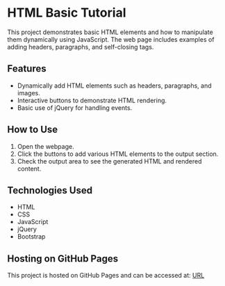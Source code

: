 # HTML Basic Tutorial

This project demonstrates basic HTML elements and how to manipulate them dynamically using JavaScript. The web page includes examples of adding headers, paragraphs, and self-closing tags.

## Features

- Dynamically add HTML elements such as headers, paragraphs, and images.
- Interactive buttons to demonstrate HTML rendering.
- Basic use of jQuery for handling events.

## How to Use

1. Open the webpage.
2. Click the buttons to add various HTML elements to the output section.
3. Check the output area to see the generated HTML and rendered content.

## Technologies Used

- HTML
- CSS
- JavaScript
- jQuery
- Bootstrap

## Hosting on GitHub Pages

This project is hosted on GitHub Pages and can be accessed at: [URL](https://ujjwalgarai.github.io/html-basic-tutorial/) 
